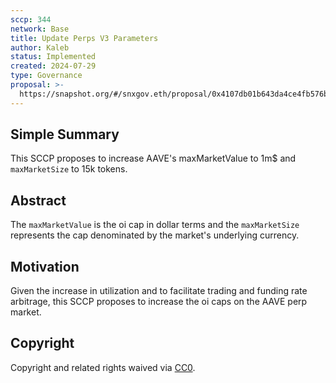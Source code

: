 ```yaml
---
sccp: 344
network: Base
title: Update Perps V3 Parameters
author: Kaleb
status: Implemented
created: 2024-07-29
type: Governance
proposal: >-
  https://snapshot.org/#/snxgov.eth/proposal/0x4107db01b643da4ce4fb576b26ba642affc6ebab9af325daca4f879d0b57f111
---
```


## Simple Summary

<!--"If you can't explain it simply, you don't understand it well enough." Provide a simplified and layman-accessible explanation of the SCCP.-->

This SCCP proposes to increase AAVE's maxMarketValue to 1m$ and `maxMarketSize` to 15k tokens.

## Abstract

<!--A short (~200 word) description of the variable change proposed.-->

The `maxMarketValue` is the oi cap in dollar terms and the `maxMarketSize` represents the cap denominated by the market's underlying currency. 

## Motivation

<!--The motivation is critical for SCCPs that want to update variables within Synthetix. It should clearly explain why the existing variable is not incentive aligned. SCCP submissions without sufficient motivation may be rejected outright.-->

Given the increase in utilization and to facilitate trading and funding rate arbitrage, this SCCP proposes to increase the oi caps on the AAVE  perp market.

## Copyright

Copyright and related rights waived via [CC0](https://creativecommons.org/publicdomain/zero/1.0/).
